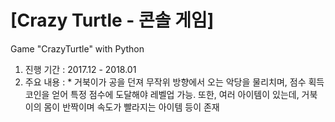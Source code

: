 # [Crazy Turtle - 콘솔 게임]
Game "CrazyTurtle" with Python

1) 진행 기간 : 2017.12 - 2018.01
2) 주요 내용 :  * 거북이가 공을 던져 무작위 방향에서 오는 악당을 물리치며, 점수 획득 코인을 얻어 특정 점수에 도달해야 레벨업 가능. 또한, 여러 아이템이 있는데, 거북이의 몸이 반짝이며 속도가 빨라지는 아이템 등이 존재
